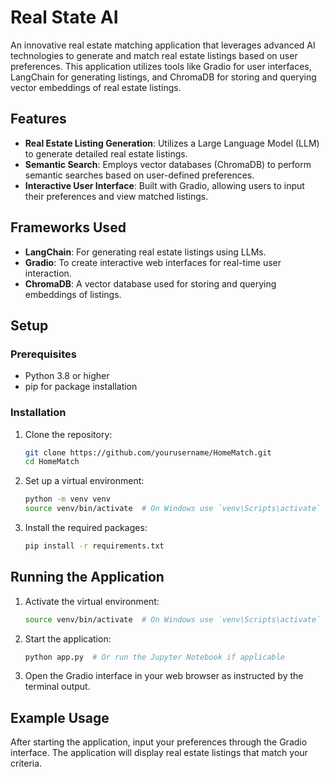 # Real State AI

An innovative real estate matching application that leverages advanced AI technologies to generate and match real estate listings based on user preferences. This application utilizes tools like Gradio for user interfaces, LangChain for generating listings, and ChromaDB for storing and querying vector embeddings of real estate listings.

## Features

- **Real Estate Listing Generation**: Utilizes a Large Language Model (LLM) to generate detailed real estate listings.
- **Semantic Search**: Employs vector databases (ChromaDB) to perform semantic searches based on user-defined preferences.
- **Interactive User Interface**: Built with Gradio, allowing users to input their preferences and view matched listings.

## Frameworks Used

- **LangChain**: For generating real estate listings using LLMs.
- **Gradio**: To create interactive web interfaces for real-time user interaction.
- **ChromaDB**: A vector database used for storing and querying embeddings of listings.

## Setup

### Prerequisites

- Python 3.8 or higher
- pip for package installation

### Installation

1. Clone the repository:
   ```bash
   git clone https://github.com/yourusername/HomeMatch.git
   cd HomeMatch
   ```

2. Set up a virtual environment:
   ```bash
   python -m venv venv
   source venv/bin/activate  # On Windows use `venv\Scripts\activate`
   ```

3. Install the required packages:
   ```bash
   pip install -r requirements.txt
   ```

## Running the Application

1. Activate the virtual environment:
   ```bash
   source venv/bin/activate  # On Windows use `venv\Scripts\activate`
   ```

2. Start the application:
   ```bash
   python app.py  # Or run the Jupyter Notebook if applicable
   ```

3. Open the Gradio interface in your web browser as instructed by the terminal output.

## Example Usage

After starting the application, input your preferences through the Gradio interface. The application will display real estate listings that match your criteria.